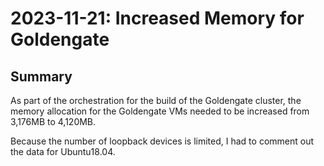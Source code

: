# 2023-11-21: Increased Memory for Goldengate

## Summary

As part of the orchestration for the build of the Goldengate cluster, the memory allocation for the Goldengate VMs needed to be increased from 3,176MB to 4,120MB.

Because the number of loopback devices is limited, I had to comment out the data for Ubuntu18.04.
